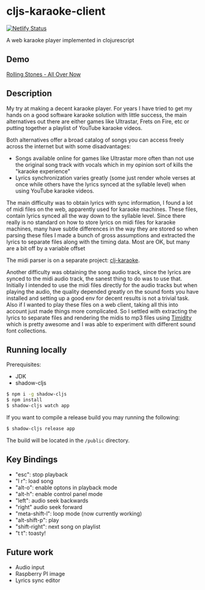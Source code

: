 # cljs-karaoke-client

[![Netlify Status](https://api.netlify.com/api/v1/badges/8cdcf70f-1a6c-40bb-a3f0-02cb24eda852/deploy-status)](https://app.netlify.com/sites/karaoke-player/deploys)

A web karaoke player implemented in clojurescript

## Demo

[Rolling Stones - All Over Now](https://karaoke.uyuyuy.xyz/#/songs/Rolling%20Stones-all%20over%20now%20rolling%20stones?offset=0)

## Description 

My try at making a decent karaoke player. 
For years I have tried to get my hands on a good software karaoke solution with little success, the main alternatives out there are either games like Ultrastar, Frets on Fire, etc or putting together a playlist of YouTube karaoke videos. 

Both alternatives offer a broad catalog of songs you can access freely across the internet but with some disadvantages:

- Songs available online for games like Ultrastar more often than not use the original song track with vocals which in my opinion sort of kills the "karaoke experience"
- Lyrics synchronization varies greatly (some just render whole verses at once while others have the lyrics synced at the syllable level) when using YouTube karaoke videos.

The main difficulty was to obtain lyrics with sync information, I found a lot of midi files on the web, apparently used for karaoke machines. These files, contain lyrics synced all the way down to the syllable level. Since there really is no standard on how to store lyrics on midi files for karaoke machines, many have subtle differences in the way they are stored so when parsing these files I made a bunch of gross assumptions and extracted the lyrics to separate files along with the timing data. Most are OK, but many are a bit off by a variable offset

The midi parser is on a separate project: [clj-karaoke](https://github.com/baskeboler/clj-karaoke-lyrics).

Another difficulty was obtaining the song audio track, since the lyrics are synced to the midi audio track, the sanest thing to do was to use that. Initially I intended to use the midi files directly for the audio tracks but when playing the audio, the quality depended greatly on the sound fonts you have installed and setting up a good env for decent results is not a trivial task. Also if I wanted to play these files on a web client, taking all this into account just made things more complicated. So I settled with extracting the lyrics to separate files and rendering the midis to mp3 files using [Timidity](http://timidity.sourceforge.net) which is pretty awesome and I was able to experiment with different sound font collections.

## Running locally

Prerequisites: 
* JDK
* shadow-cljs

```bash
$ npm i -g shadow-cljs 
$ npm install
$ shadow-cljs watch app
```

If you want to compile a release build you may running the following: 

```bash 
$ shadow-cljs release app
```

The build will be located in the `/public` directory.

## Key Bindings

- "esc": stop playback
- "l r": load song
- "alt-o": enable optons in playback mode
- "alt-h": enable control panel mode
- "left": audio seek backwards 
- "right" audio seek forward
- "meta-shift-l": loop mode (now currently working) 
- "alt-shift-p": play 
- "shift-right": next song on playlist
- "t t": toasty!

## Future work

- Audio input 
- Raspberry PI image
- Lyrics sync editor
